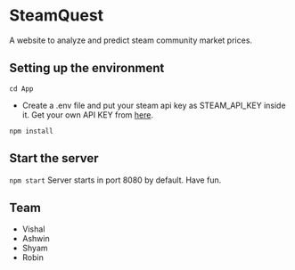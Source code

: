 # SteamQuest
A website to analyze and predict steam community market prices.

## Setting up the environment
```
cd App
```
 - Create a .env file and put your steam api key as STEAM_API_KEY inside it. Get your own API KEY from [here](https://steamcommunity.com/dev/apikey).
```
npm install
```

## Start the server
```npm start``` 
Server starts in port 8080 by default. Have fun.

## Team

- Vishal
- Ashwin
- Shyam
- Robin